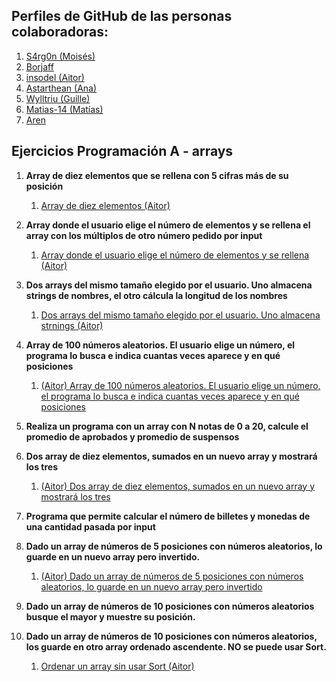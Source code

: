 ## Perfiles de GitHub de las personas colaboradoras:
1. [S4rg0n (Moisés)](https://github.com/S4rg0n)
2. [Borjaff](https://github.com/Borjaff19)
3. [insodel (Aitor)](https://github.com/insodel)
4. [Astarthean (Ana)](https://github.com/Astarthean)
5. [Wylltriu (Guille)](https://github.com/Wylltriu)
6. [Matias-14 (Matías)](https://github.com/Matias-14)
7. [Aren](https://github.com/Aren1709)

## Ejercicios Programación A - arrays

1. **Array de diez elementos que se rellena con 5 cifras más de su posición**
    1. [Array de diez elementos (Aitor)](https://github.com/insodel/DAW/blob/main/M03%20-%20PROGRA/Programaci%C3%B3n%20de%20arrays/archivos%20.cs/arrays-6-aitor.cs)
    
2. **Array donde el usuario elige el número de elementos y se rellena el array con los múltiplos de otro número pedido por input**
    1. [Array donde el usuario elige el número de elementos y se rellena (Aitor)](https://github.com/insodel/DAW/blob/main/M03%20-%20PROGRA/Programaci%C3%B3n%20de%20arrays/archivos%20.cs/progamacionarraysAitor2.cs)
3. **Dos arrays del mismo tamaño elegido por el usuario. Uno almacena strings de nombres, el otro cálcula la longitud de los nombres**
    1. [Dos arrays del mismo tamaño elegido por el usuario. Uno almacena strnings (Aitor)](https://github.com/insodel/DAW/blob/main/M03%20-%20PROGRA/Programaci%C3%B3n%20de%20arrays/archivos%20.cs/arrays3aitor.cs)
4. **Array de 100 números aleatorios. El usuario elige un número, el programa lo busca e indica cuantas veces aparece y en qué posiciones**
    1. [(Aitor) Array de 100 números aleatorios. El usuario elige un número, el programa lo busca e indica cuantas veces aparece y en qué posiciones](https://github.com/insodel/DAW/blob/main/M03%20-%20PROGRA/Programaci%C3%B3n%20de%20arrays/archivos%20.cs/4arraysAitor.cs)
5. **Realiza un programa con un array con N notas de 0 a 20, calcule el promedio de aprobados y promedio de suspensos**

6. **Dos array de diez elementos, sumados en un nuevo array y mostrará los tres**
    1. [(Aitor) Dos array de diez elementos, sumados en un nuevo array y mostrará los tres](https://github.com/insodel/DAW/blob/main/M03%20-%20PROGRA/Programaci%C3%B3n%20de%20arrays/archivos%20.cs/6arraysAitor.cs)
7. **Programa que permite calcular el número de billetes y monedas de una cantidad pasada por input**

8. **Dado un array de números de 5 posiciones con números aleatorios, lo guarde en un nuevo array pero invertido.**
    1. [(Aitor) Dado un array de números de 5 posiciones con números aleatorios, lo guarde en un nuevo array pero invertido](https://github.com/insodel/DAW/blob/main/M03%20-%20PROGRA/Programaci%C3%B3n%20de%20arrays/archivos%20.cs/8arrays.cs)
9. **Dado un array de números de 10 posiciones con números aleatorios busque el mayor y muestre su posición.**

10. **Dado un array de números de 10 posiciones con números aleatorios, los guarde en otro array ordenado ascendente. NO se puede usar Sort.**
    1. [Ordenar un array sin usar Sort (Aitor)](https://github.com/insodel/DAW/blob/main/M03%20-%20PROGRA/Programaci%C3%B3n%20de%20arrays/archivos%20.cs/Aitor10Arrays.cs)
